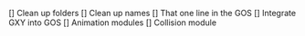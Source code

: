 [] Clean up folders
[] Clean up names
[] That one line in the GOS
[] Integrate GXY into GOS
[] Animation modules
[] Collision module
